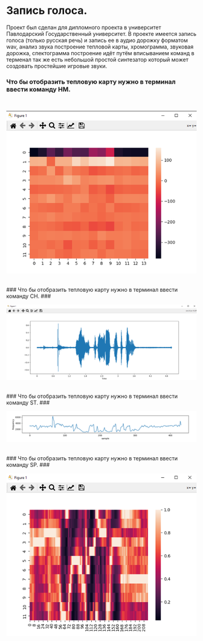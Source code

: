# Запись голоса.
Проект был сделан для дипломного проекта в университет Павлодарский Государственный университет. В проекте имеется запись голоса (только русская речь)
и запись ее в аудио дорожку форматом wav, анализ звука построение тепловой карты, хромограмма, звуковая дорожка, спектограмма построение идёт путём вписыванием команд в терменал
так же есть небольшой простой синтезатор который может создовать простейшие игровые звуки.
<br>
### Что бы отобразить тепловую карту нужно в терминал ввести команду HM. ###
<br>
<p align="center"><img src="https://github.com/Leonid07/Python-PyAudio-Librosa-SpeechRecognition-/blob/main/%D0%91%D0%B5%D0%B7%D1%8B%D0%BC%D1%8F%D0%BD%D0%BD%D1%8B%D0%B9.png"></p>
<br>
### Что бы отобразить тепловую карту нужно в терминал ввести команду CH. ###
<br>
<p align="center"><img src="https://github.com/Leonid07/Python-PyAudio-Librosa-SpeechRecognition-/blob/main/%D0%B7%D0%B2%D1%83%D0%BA%D0%BE%D0%B2%D0%B0%D1%8F%D0%94%D0%BE%D1%80%D0%BE%D0%B6%D0%BA%D0%B0.png"></p>
<br>
### Что бы отобразить тепловую карту нужно в терминал ввести команду ST. ###
<br>
<p align="center"><img src="https://github.com/Leonid07/Python-PyAudio-Librosa-SpeechRecognition-/blob/main/%D1%81%D0%BF%D0%B5%D0%BA%D1%82%D0%BE%D0%B3%D1%80%D0%B0%D0%BC%D0%BC%D0%B0.png"></p>
<br>
### Что бы отобразить тепловую карту нужно в терминал ввести команду SP. ###
<br>
<p align="center"><img src="https://github.com/Leonid07/Python-PyAudio-Librosa-SpeechRecognition-/blob/main/%D1%85%D1%80%D0%BE%D0%BC%D0%BE%D0%B3%D1%80%D0%B0%D0%BC%D0%BC%D0%B0.png"></p>
